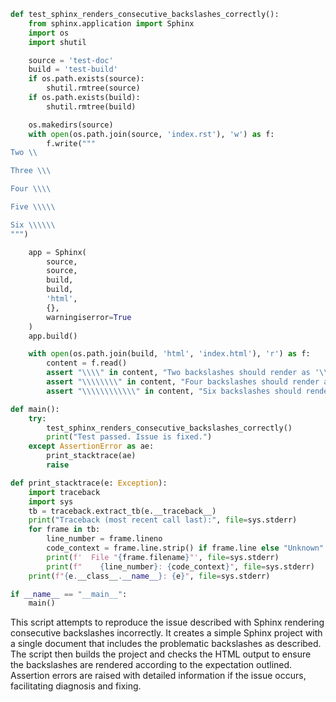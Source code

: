 ```python
def test_sphinx_renders_consecutive_backslashes_correctly():
    from sphinx.application import Sphinx
    import os
    import shutil

    source = 'test-doc'
    build = 'test-build'
    if os.path.exists(source):
        shutil.rmtree(source)
    if os.path.exists(build):
        shutil.rmtree(build)

    os.makedirs(source)
    with open(os.path.join(source, 'index.rst'), 'w') as f:
        f.write("""
Two \\

Three \\\

Four \\\\

Five \\\\\

Six \\\\\\
""")

    app = Sphinx(
        source,
        source,
        build,
        build,
        'html',
        {},
        warningiserror=True
    )
    app.build()

    with open(os.path.join(build, 'html', 'index.html'), 'r') as f:
        content = f.read()
        assert "\\\\" in content, "Two backslashes should render as '\\' in HTML"
        assert "\\\\\\\\" in content, "Four backslashes should render as '\\\\' in HTML"
        assert "\\\\\\\\\\\\" in content, "Six backslashes should render as '\\\\\\' in HTML"

def main():
    try:
        test_sphinx_renders_consecutive_backslashes_correctly()
        print("Test passed. Issue is fixed.")
    except AssertionError as ae:
        print_stacktrace(ae)
        raise

def print_stacktrace(e: Exception):
    import traceback
    import sys
    tb = traceback.extract_tb(e.__traceback__)
    print("Traceback (most recent call last):", file=sys.stderr)
    for frame in tb:
        line_number = frame.lineno
        code_context = frame.line.strip() if frame.line else "Unknown"
        print(f'  File "{frame.filename}"', file=sys.stderr)
        print(f"    {line_number}: {code_context}", file=sys.stderr)
    print(f"{e.__class__.__name__}: {e}", file=sys.stderr)

if __name__ == "__main__":
    main()
```

This script attempts to reproduce the issue described with Sphinx rendering consecutive backslashes incorrectly. It creates a simple Sphinx project with a single document that includes the problematic backslashes as described. The script then builds the project and checks the HTML output to ensure the backslashes are rendered according to the expectation outlined. Assertion errors are raised with detailed information if the issue occurs, facilitating diagnosis and fixing.